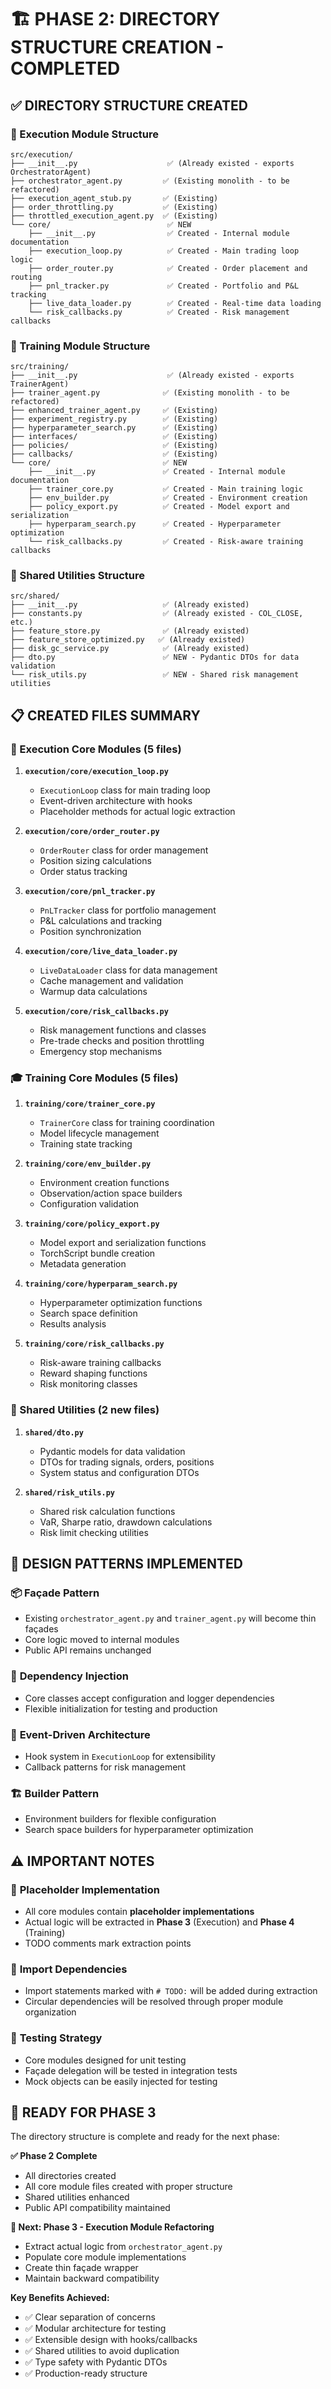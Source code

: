 # 🏗️ PHASE 2: DIRECTORY STRUCTURE CREATION - COMPLETED

## ✅ DIRECTORY STRUCTURE CREATED

### 📁 Execution Module Structure
```
src/execution/
├── __init__.py                    ✅ (Already existed - exports OrchestratorAgent)
├── orchestrator_agent.py         ✅ (Existing monolith - to be refactored)
├── execution_agent_stub.py       ✅ (Existing)
├── order_throttling.py           ✅ (Existing)
├── throttled_execution_agent.py  ✅ (Existing)
└── core/                          ✅ NEW
    ├── __init__.py                ✅ Created - Internal module documentation
    ├── execution_loop.py          ✅ Created - Main trading loop logic
    ├── order_router.py            ✅ Created - Order placement and routing
    ├── pnl_tracker.py             ✅ Created - Portfolio and P&L tracking
    ├── live_data_loader.py        ✅ Created - Real-time data loading
    └── risk_callbacks.py          ✅ Created - Risk management callbacks
```

### 📁 Training Module Structure
```
src/training/
├── __init__.py                    ✅ (Already existed - exports TrainerAgent)
├── trainer_agent.py              ✅ (Existing monolith - to be refactored)
├── enhanced_trainer_agent.py     ✅ (Existing)
├── experiment_registry.py        ✅ (Existing)
├── hyperparameter_search.py      ✅ (Existing)
├── interfaces/                   ✅ (Existing)
├── policies/                     ✅ (Existing)
├── callbacks/                    ✅ (Existing)
└── core/                         ✅ NEW
    ├── __init__.py               ✅ Created - Internal module documentation
    ├── trainer_core.py           ✅ Created - Main training logic
    ├── env_builder.py            ✅ Created - Environment creation
    ├── policy_export.py          ✅ Created - Model export and serialization
    ├── hyperparam_search.py      ✅ Created - Hyperparameter optimization
    └── risk_callbacks.py         ✅ Created - Risk-aware training callbacks
```

### 📁 Shared Utilities Structure
```
src/shared/
├── __init__.py                   ✅ (Already existed)
├── constants.py                  ✅ (Already existed - COL_CLOSE, etc.)
├── feature_store.py              ✅ (Already existed)
├── feature_store_optimized.py   ✅ (Already existed)
├── disk_gc_service.py            ✅ (Already existed)
├── dto.py                        ✅ NEW - Pydantic DTOs for data validation
└── risk_utils.py                 ✅ NEW - Shared risk management utilities
```

## 📋 CREATED FILES SUMMARY

### 🎯 Execution Core Modules (5 files)

1. **`execution/core/execution_loop.py`**
   - `ExecutionLoop` class for main trading loop
   - Event-driven architecture with hooks
   - Placeholder methods for actual logic extraction

2. **`execution/core/order_router.py`**
   - `OrderRouter` class for order management
   - Position sizing calculations
   - Order status tracking

3. **`execution/core/pnl_tracker.py`**
   - `PnLTracker` class for portfolio management
   - P&L calculations and tracking
   - Position synchronization

4. **`execution/core/live_data_loader.py`**
   - `LiveDataLoader` class for data management
   - Cache management and validation
   - Warmup data calculations

5. **`execution/core/risk_callbacks.py`**
   - Risk management functions and classes
   - Pre-trade checks and position throttling
   - Emergency stop mechanisms

### 🎓 Training Core Modules (5 files)

1. **`training/core/trainer_core.py`**
   - `TrainerCore` class for training coordination
   - Model lifecycle management
   - Training state tracking

2. **`training/core/env_builder.py`**
   - Environment creation functions
   - Observation/action space builders
   - Configuration validation

3. **`training/core/policy_export.py`**
   - Model export and serialization functions
   - TorchScript bundle creation
   - Metadata generation

4. **`training/core/hyperparam_search.py`**
   - Hyperparameter optimization functions
   - Search space definition
   - Results analysis

5. **`training/core/risk_callbacks.py`**
   - Risk-aware training callbacks
   - Reward shaping functions
   - Risk monitoring classes

### 🔧 Shared Utilities (2 new files)

1. **`shared/dto.py`**
   - Pydantic models for data validation
   - DTOs for trading signals, orders, positions
   - System status and configuration DTOs

2. **`shared/risk_utils.py`**
   - Shared risk calculation functions
   - VaR, Sharpe ratio, drawdown calculations
   - Risk limit checking utilities

## 🎨 DESIGN PATTERNS IMPLEMENTED

### 📦 **Façade Pattern**
- Existing `orchestrator_agent.py` and `trainer_agent.py` will become thin façades
- Core logic moved to internal modules
- Public API remains unchanged

### 🔌 **Dependency Injection**
- Core classes accept configuration and logger dependencies
- Flexible initialization for testing and production

### 🎣 **Event-Driven Architecture**
- Hook system in `ExecutionLoop` for extensibility
- Callback patterns for risk management

### 🏗️ **Builder Pattern**
- Environment builders for flexible configuration
- Search space builders for hyperparameter optimization

## ⚠️ IMPORTANT NOTES

### 🚧 **Placeholder Implementation**
- All core modules contain **placeholder implementations**
- Actual logic will be extracted in **Phase 3** (Execution) and **Phase 4** (Training)
- TODO comments mark extraction points

### 🔗 **Import Dependencies**
- Import statements marked with `# TODO:` will be added during extraction
- Circular dependencies will be resolved through proper module organization

### 🧪 **Testing Strategy**
- Core modules designed for unit testing
- Façade delegation will be tested in integration tests
- Mock objects can be easily injected for testing

## 🚀 READY FOR PHASE 3

The directory structure is complete and ready for the next phase:

**✅ Phase 2 Complete**
- All directories created
- All core module files created with proper structure
- Shared utilities enhanced
- Public API compatibility maintained

**🎯 Next: Phase 3 - Execution Module Refactoring**
- Extract actual logic from `orchestrator_agent.py`
- Populate core module implementations
- Create thin façade wrapper
- Maintain backward compatibility

**Key Benefits Achieved:**
- ✅ Clear separation of concerns
- ✅ Modular architecture for testing
- ✅ Extensible design with hooks/callbacks
- ✅ Shared utilities to avoid duplication
- ✅ Type safety with Pydantic DTOs
- ✅ Production-ready structure